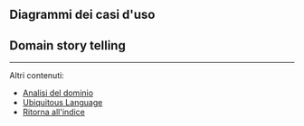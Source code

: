 

## Diagrammi dei casi d'uso

## Domain story telling


---
Altri contenuti:
- [Analisi del dominio](AnalisiDominio.md)
- [Ubiquitous Language](UbiquitousLanguage.md)
- [Ritorna all'indice](../../Index.md)